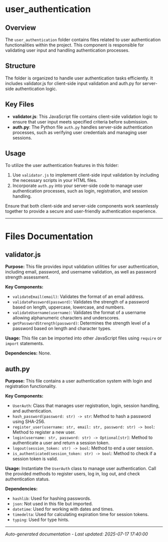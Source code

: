 # user_authentication

## Overview
The `user_authentication` folder contains files related to user authentication functionalities within the project. This component is responsible for validating user input and handling authentication processes.

## Structure
The folder is organized to handle user authentication tasks efficiently. It includes validator.js for client-side input validation and auth.py for server-side authentication logic.

## Key Files
- **validator.js**: This JavaScript file contains client-side validation logic to ensure that user input meets specified criteria before submission.
- **auth.py**: The Python file `auth.py` handles server-side authentication processes, such as verifying user credentials and managing user sessions.

## Usage
To utilize the user authentication features in this folder:
1. Use `validator.js` to implement client-side input validation by including the necessary scripts in your HTML files.
2. Incorporate `auth.py` into your server-side code to manage user authentication processes, such as login, registration, and session handling.

Ensure that both client-side and server-side components work seamlessly together to provide a secure and user-friendly authentication experience.

---

# Files Documentation

## validator.js

**Purpose:** This file provides input validation utilities for user authentication, including email, password, and username validation, as well as password strength assessment.

**Key Components:**
- `validateEmail(email)`: Validates the format of an email address.
- `validatePassword(password)`: Validates the strength of a password based on length, uppercase, lowercase, and numbers.
- `validateUsername(username)`: Validates the format of a username allowing alphanumeric characters and underscores.
- `getPasswordStrength(password)`: Determines the strength level of a password based on length and character types.

**Usage:** This file can be imported into other JavaScript files using `require` or `import` statements.

**Dependencies:** None.

## auth.py

**Purpose:** This file contains a user authentication system with login and registration functionality.

**Key Components:**
- `UserAuth`: Class that manages user registration, login, session handling, and authentication.
- `hash_password(password: str) -> str`: Method to hash a password using SHA-256.
- `register_user(username: str, email: str, password: str) -> bool`: Method to register a new user.
- `login(username: str, password: str) -> Optional[str]`: Method to authenticate a user and return a session token.
- `logout(session_token: str) -> bool`: Method to end a user session.
- `is_authenticated(session_token: str) -> bool`: Method to check if a session token is valid.

**Usage:** Instantiate the `UserAuth` class to manage user authentication. Call the provided methods to register users, log in, log out, and check authentication status.

**Dependencies:** 
- `hashlib`: Used for hashing passwords.
- `json`: Not used in this file but imported.
- `datetime`: Used for working with dates and times.
- `timedelta`: Used for calculating expiration time for session tokens.
- `typing`: Used for type hints.

---
*Auto-generated documentation - Last updated: 2025-07-17 17:40:00*
